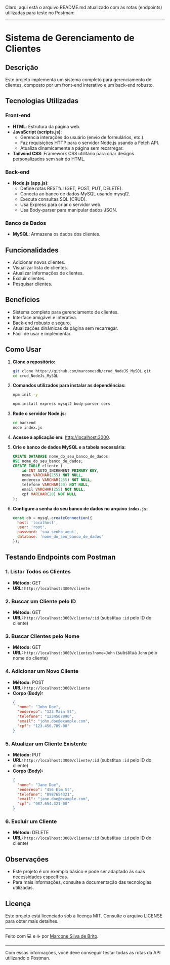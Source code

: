 Claro, aqui está o arquivo README.md atualizado com as rotas (endpoints) utilizadas para teste no Postman:

---

# Sistema de Gerenciamento de Clientes

## Descrição

Este projeto implementa um sistema completo para gerenciamento de clientes, composto por um front-end interativo e um back-end robusto.

## Tecnologias Utilizadas

### Front-end
- **HTML**: Estrutura da página web.
- **JavaScript (scripts.js)**:
  - Gerencia interações do usuário (envio de formulários, etc.).
  - Faz requisições HTTP para o servidor Node.js usando a Fetch API.
  - Atualiza dinamicamente a página sem recarregar.
- **Tailwind CSS**: Framework CSS utilitário para criar designs personalizados sem sair do HTML.

### Back-end
- **Node.js (app.js)**:
  - Define rotas RESTful (GET, POST, PUT, DELETE).
  - Conecta ao banco de dados MySQL usando mysql2.
  - Executa consultas SQL (CRUD).
  - Usa Express para criar o servidor web.
  - Usa Body-parser para manipular dados JSON.

### Banco de Dados
- **MySQL**: Armazena os dados dos clientes.

## Funcionalidades

- Adicionar novos clientes.
- Visualizar lista de clientes.
- Atualizar informações de clientes.
- Excluir clientes.
- Pesquisar clientes.

## Benefícios

- Sistema completo para gerenciamento de clientes.
- Interface amigável e interativa.
- Back-end robusto e seguro.
- Atualizações dinâmicas da página sem recarregar.
- Fácil de usar e implementar.

## Como Usar

1. **Clone o repositório:**
   ```bash
   git clone https://github.com/marconesdb/crud_NodeJS_MySQL.git
   cd crud_NodeJs_MySQL
   ```

2. **Comandos utilizados para instalar as dependências:**

   ```bash
   npm init -y
   ```

   ```bash
   npm install express mysql2 body-parser cors
   ```

3. **Rode o servidor Node.js:**
   ```bash
   cd backend
   node index.js
   ```

4. **Acesse a aplicação em:** [http://localhost:3000](http://localhost:3000).

5. **Crie o banco de dados MySQL e a tabela necessária:**
   ```sql
   CREATE DATABASE nome_do_seu_banco_de_dados;
   USE nome_do_seu_banco_de_dados;
   CREATE TABLE cliente (
       id INT AUTO_INCREMENT PRIMARY KEY,
       nome VARCHAR(255) NOT NULL,
       endereco VARCHAR(255) NOT NULL,
       telefone VARCHAR(20) NOT NULL,
       email VARCHAR(255) NOT NULL,
       cpf VARCHAR(20) NOT NULL
   );
   ```

6. **Configure a senha do seu banco de dados no arquivo `index.js`:**
   ```javascript
   const db = mysql.createConnection({
     host: 'localhost',
     user: 'root',
     password: 'sua_senha_aqui',
     database: 'nome_do_seu_banco_de_dados'
   });
   ```

## Testando Endpoints com Postman

### 1. Listar Todos os Clientes
- **Método:** GET
- **URL:** `http://localhost:3000/cliente`

### 2. Buscar um Cliente pelo ID
- **Método:** GET
- **URL:** `http://localhost:3000/cliente/:id` (substitua `:id` pelo ID do cliente)

### 3. Buscar Clientes pelo Nome
- **Método:** GET
- **URL:** `http://localhost:3000/clientes?nome=John` (substitua `John` pelo nome do cliente)

### 4. Adicionar um Novo Cliente
- **Método:** POST
- **URL:** `http://localhost:3000/cliente`
- **Corpo (Body):**
  ```json
  {
    "nome": "John Doe",
    "endereco": "123 Main St",
    "telefone": "1234567890",
    "email": "john.doe@example.com",
    "cpf": "123.456.789-00"
  }
  ```

### 5. Atualizar um Cliente Existente
- **Método:** PUT
- **URL:** `http://localhost:3000/cliente/:id` (substitua `:id` pelo ID do cliente)
- **Corpo (Body):**
  ```json
  {
    "nome": "Jane Doe",
    "endereco": "456 Elm St",
    "telefone": "0987654321",
    "email": "jane.doe@example.com",
    "cpf": "987.654.321-00"
  }
  ```

### 6. Excluir um Cliente
- **Método:** DELETE
- **URL:** `http://localhost:3000/cliente/:id` (substitua `:id` pelo ID do cliente)

## Observações

- Este projeto é um exemplo básico e pode ser adaptado às suas necessidades específicas.
- Para mais informações, consulte a documentação das tecnologias utilizadas.

## Licença

Este projeto está licenciado sob a licença MIT. Consulte o arquivo LICENSE para obter mais detalhes.

---

Feito com 💻 e ☕ por [Marcone Silva de Brito](https://github.com/marconesdb).

---

Com essas informações, você deve conseguir testar todas as rotas da API utilizando o Postman.